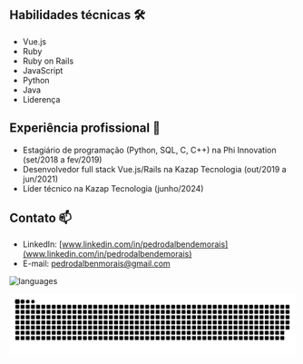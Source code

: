 ## Habilidades técnicas 🛠️

- Vue.js
- Ruby
- Ruby on Rails
- JavaScript
- Python
- Java
- Liderença 

## Experiência profissional 💼

- Estagiário de programação (Python, SQL, C, C++) na Phi Innovation (set/2018 a fev/2019)
- Desenvolvedor full stack Vue.js/Rails na Kazap Tecnologia (out/2019 a jun/2021)
- Líder técnico na Kazap Tecnologia (junho/2024)

## Contato 📫

- LinkedIn: [www.linkedin.com/in/pedrodalbendemorais](www.linkedin.com/in/pedrodalbendemorais)
- E-mail: pedrodalbenmorais@gmail.com

![languages]

[profile]: https://github-readme-stats.vercel.app/api?username=pedro-dalben&show_icons=true&theme=omni&count_private=true&hide_border=true
[languages]: https://github-readme-stats.vercel.app/api/top-langs/?username=pedro-dalben&theme=omni&layout=compact&hide_border=true

<picture>
  <source media="(prefers-color-scheme: dark)" srcset="https://raw.githubusercontent.com/pedro-dalben/pedro-dalben/output/github-contribution-grid-snake-dark.svg">
  <source media="(prefers-color-scheme: light)" srcset="https://raw.githubusercontent.com/pedro-dalben/pedro-dalben/output/github-contribution-grid-snake.svg">
  <img alt="github contribution grid snake animation" src="https://raw.githubusercontent.com/platane/platane/output/github-contribution-grid-snake.svg">
</picture>
